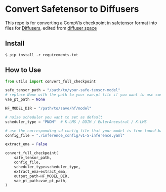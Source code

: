 # Convert Safetensor to Diffusers

This repo is for converting a CompVis checkpoint in safetensor format into files for [Diffusers](https://huggingface.co/docs/diffusers/index), edited from [diffuser space](https://huggingface.co/spaces/diffusers/convert-sd-ckpt)

## Install
```shell
$ pip install -r requirements.txt
```
## How to Use
```python
from utils import convert_full_checkpoint

safe_tensor_path = "/path/to/your-safe-tensor-model"
# replace None with the path to your vae.pt file if you want to use customized vae weights instead of those saved in safetensors
vae_pt_path = None

HF_MODEL_DIR = "/path/to/save/hf/model"

# noise scheduler you want to set as default
scheduler_type = "PNDM"  # K-LMS / DDIM / EulerAncestral / K-LMS

# use the corresponding sd config file that your model is fine-tuned based on
config_file = "./inference_config/v1-5-inference.yaml"

extract_ema = False

convert_full_checkpoint(
    safe_tensor_path,
    config_file,
    scheduler_type=scheduler_type,
    extract_ema=extract_ema,
    output_path=HF_MODEL_DIR,
    vae_pt_path=vae_pt_path,
)
```
